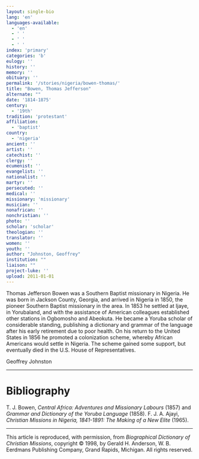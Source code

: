 ```yaml
---
layout: single-bio
lang: 'en'
languages-available:
  - 'en'
  - ' '
  - ' '
  - ' '
index: 'primary'
categories: 'b'
eulogy: ''
history: ''
memory: ''
obituary: ''
permalink: '/stories/nigeria/bowen-thomas/'
title: "Bowen, Thomas Jefferson"
alternate: ""
date: '1814-1875'
century:
  - '19th'
tradition: 'protestant'
affiliation:
  - 'baptist'
country:
  - 'nigeria'
ancient: ''
artist: ''
catechist: ''
clergy: ''
ecumenist: ''
evangelist: ''
nationalist: ''
martyr: ''
persecuted: ''
medical: ''
missionary: 'missionary'
musician: ''
nonafrican: ''
nonchristian: ''
photo: ''
scholar: 'scholar'
theologian: ''
translator: ''
women: ''
youth: ''
author: "Johnston, Geoffrey"
institution: ""
liaison: ""
project-luke: ''
upload: 2011-01-01
---
```




Thomas Jefferson Bowen was a Southern Baptist missionary in Nigeria. He was born in Jackson County, Georgia, and arrived in Nigeria in 1850, the pioneer Southern Baptist missionary in the area. In 1853 he settled at Ijaye, in Yorubaland, and with the assistance of American colleagues established other stations in Ogbomosho and Abeokuta. He became a Yoruba scholar of considerable standing, publishing a dictionary and grammar of the language after his early retirement due to poor health. On his return to the United States in 1856 he promoted a colonization scheme, whereby African Americans would settle in Nigeria. The scheme gained some support, but eventually died in the U.S. House of Representatives.

Geoffrey Johnston

---

# Bibliography

T. J. Bowen, *Central Africa: Adventures and Missionary Labours* (1857) and *Grammar and Dictionary of the Yoruba Language* (1858). F. J. A. Ajayi, *Christian Missions in Nigeria, 1841-1891: The Making of a New Elite* (1965).

---

This article is reproduced, with permission, from *Biographical Dictionary of Christian Missions*, copyright © 1998, by Gerald H. Anderson, W. B. Eerdmans Publishing Company, Grand Rapids, Michigan. All rights reserved.
